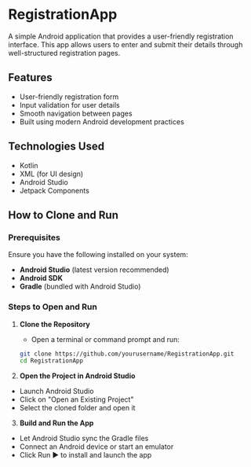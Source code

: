 # RegistrationApp

A simple Android application that provides a user-friendly registration interface. This app allows users to enter and submit their details through well-structured registration pages.

## Features
- User-friendly registration form
- Input validation for user details
- Smooth navigation between pages  
- Built using modern Android development practices

## Technologies Used
- Kotlin  
- XML (for UI design)  
- Android Studio  
- Jetpack Components

## How to Clone and Run

### Prerequisites

Ensure you have the following installed on your system:  
- **Android Studio** (latest version recommended)  
- **Android SDK**  
- **Gradle** (bundled with Android Studio)

### Steps to Open and Run

1. **Clone the Repository**  
   - Open a terminal or command prompt and run:  
   ```bash
   git clone https://github.com/yourusername/RegistrationApp.git
   cd RegistrationApp
   ```

2. **Open the Project in Android Studio**
-  Launch Android Studio
- Click on "Open an Existing Project"
- Select the cloned folder and open it

3. **Build and Run the App**
- Let Android Studio sync the Gradle files
- Connect an Android device or start an emulator
- Click Run ▶ to install and launch the app
